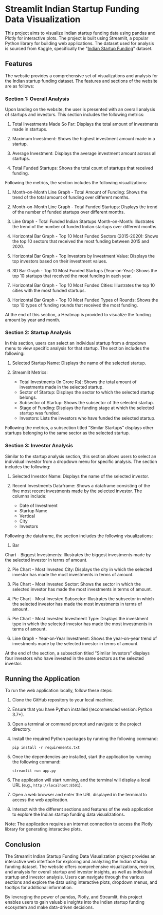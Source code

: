 # Streamlit Indian Startup Funding Data Visualization

This project aims to visualize Indian startup funding data using pandas and Plotly for interactive plots. The project is built using Streamlit, a popular Python library for building web applications. The dataset used for analysis is sourced from Kaggle, specifically the "[Indian Startup Funding](https://www.kaggle.com/datasets/sudalairajkumar/indian-startup-funding)" dataset.

## Features

The website provides a comprehensive set of visualizations and analysis for the Indian startup funding dataset. The features and sections of the website are as follows:

### Section 1: Overall Analysis

Upon landing on the website, the user is presented with an overall analysis of startups and investors. This section includes the following metrics:

1. Total Investments Made So Far: Displays the total amount of investments made in startups.

2. Maximum Investment: Shows the highest investment amount made in a startup.

3. Average Investment: Displays the average investment amount across all startups.

4. Total Funded Startups: Shows the total count of startups that received funding.

Following the metrics, the section includes the following visualizations:

1. Month-on-Month Line Graph - Total Amount of Funding: Shows the trend of the total amount of funding over different months.

2. Month-on-Month Line Graph - Total Funded Startups: Displays the trend of the number of funded startups over different months.

3. Line Graph - Total Funded Indian Startups Month-on-Month: Illustrates the trend of the number of funded Indian startups over different months.

4. Horizontal Bar Graph - Top 10 Most Funded Sectors (2015-2020): Shows the top 10 sectors that received the most funding between 2015 and 2020.

5. Horizontal Bar Graph - Top Investors by Investment Value: Displays the top investors based on their investment values.

6. 3D Bar Graph - Top 10 Most Funded Startups (Year-on-Year): Shows the top 10 startups that received the most funding in each year.

7. Horizontal Bar Graph - Top 10 Most Funded Cities: Illustrates the top 10 cities with the most funded startups.

8. Horizontal Bar Graph - Top 10 Most Funded Types of Rounds: Shows the top 10 types of funding rounds that received the most funding.

At the end of this section, a Heatmap is provided to visualize the funding amount by year and month.

### Section 2: Startup Analysis

In this section, users can select an individual startup from a dropdown menu to view specific analysis for that startup. The section includes the following:

1. Selected Startup Name: Displays the name of the selected startup.

2. Streamlit Metrics:
   - Total Investments (In Crore Rs): Shows the total amount of investments made in the selected startup.
   - Sector of Startup: Displays the sector to which the selected startup belongs.
   - Subsector of Startup: Shows the subsector of the selected startup.
   - Stage of Funding: Displays the funding stage at which the selected startup was funded.
   - Investors: Lists the investors who have funded the selected startup.

Following the metrics, a subsection titled "Similar Startups" displays other startups belonging to the same sector as the selected startup.

### Section 3: Investor Analysis

Similar to the startup analysis section, this section allows users to select an individual investor from a dropdown menu for specific analysis. The section includes the following:

1. Selected Investor Name: Displays the name of the selected investor.

2. Recent Investments Dataframe: Shows a dataframe consisting of the five most recent investments made by the selected investor. The columns include:
   - Date of Investment
   - Startup Name
   - Vertical
   - City
   - Investors

Following the dataframe, the section includes the following visualizations:

1. Bar

 Chart - Biggest Investments: Illustrates the biggest investments made by the selected investor in terms of amount.

2. Pie Chart - Most Invested City: Displays the city in which the selected investor has made the most investments in terms of amount.

3. Pie Chart - Most Invested Sector: Shows the sector in which the selected investor has made the most investments in terms of amount.

4. Pie Chart - Most Invested Subsector: Illustrates the subsector in which the selected investor has made the most investments in terms of amount.

5. Pie Chart - Most Invested Investment Type: Displays the investment type in which the selected investor has made the most investments in terms of amount.

6. Line Graph - Year-on-Year Investment: Shows the year-on-year trend of investments made by the selected investor in terms of amount.

At the end of the section, a subsection titled "Similar Investors" displays four investors who have invested in the same sectors as the selected investor.


## Running the Application

To run the web application locally, follow these steps:

1. Clone the GitHub repository to your local machine.

2. Ensure that you have Python installed (recommended version: Python 3.7+).

3. Open a terminal or command prompt and navigate to the project directory.

4. Install the required Python packages by running the following command:

   ```shell
   pip install -r requirements.txt
   ```

5. Once the dependencies are installed, start the application by running the following command:

   ```shell
   streamlit run app.py
   ```

6. The application will start running, and the terminal will display a local URL (e.g., `http://localhost:8501`).

7. Open a web browser and enter the URL displayed in the terminal to access the web application.

8. Interact with the different sections and features of the web application to explore the Indian startup funding data visualizations.

Note: The application requires an internet connection to access the Plotly library for generating interactive plots.

## Conclusion

The Streamlit Indian Startup Funding Data Visualization project provides an interactive web interface for exploring and analyzing the Indian startup funding dataset. The website offers comprehensive visualizations, metrics, and analysis for overall startup and investor insights, as well as individual startup and investor analysis. Users can navigate through the various sections and explore the data using interactive plots, dropdown menus, and tooltips for additional information.

By leveraging the power of pandas, Plotly, and Streamlit, this project enables users to gain valuable insights into the Indian startup funding ecosystem and make data-driven decisions.
